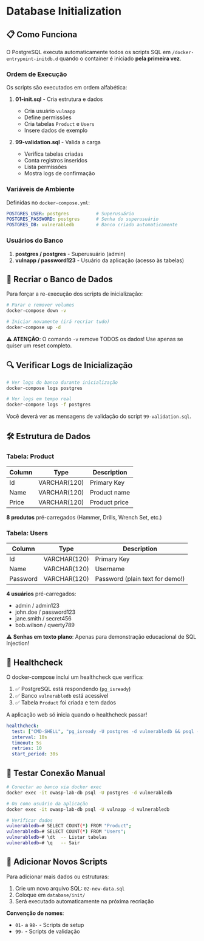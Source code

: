 # Database Initialization

## 📋 Como Funciona

O PostgreSQL executa automaticamente todos os scripts SQL em `/docker-entrypoint-initdb.d` quando o container é iniciado **pela primeira vez**.

### Ordem de Execução

Os scripts são executados em ordem alfabética:

1. **01-init.sql** - Cria estrutura e dados
   - Cria usuário `vulnapp`
   - Define permissões
   - Cria tabelas `Product` e `Users`
   - Insere dados de exemplo

2. **99-validation.sql** - Valida a carga
   - Verifica tabelas criadas
   - Conta registros inseridos
   - Lista permissões
   - Mostra logs de confirmação

### Variáveis de Ambiente

Definidas no `docker-compose.yml`:

```yaml
POSTGRES_USER: postgres          # Superusuário
POSTGRES_PASSWORD: postgres      # Senha do superusuário
POSTGRES_DB: vulnerabledb        # Banco criado automaticamente
```

### Usuários do Banco

1. **postgres / postgres** - Superusuário (admin)
2. **vulnapp / password123** - Usuário da aplicação (acesso às tabelas)

## 🔄 Recriar o Banco de Dados

Para forçar a re-execução dos scripts de inicialização:

```bash
# Parar e remover volumes
docker-compose down -v

# Iniciar novamente (irá recriar tudo)
docker-compose up -d
```

⚠️ **ATENÇÃO**: O comando `-v` remove TODOS os dados! Use apenas se quiser um reset completo.

## 🔍 Verificar Logs de Inicialização

```bash
# Ver logs do banco durante inicialização
docker-compose logs postgres

# Ver logs em tempo real
docker-compose logs -f postgres
```

Você deverá ver as mensagens de validação do script `99-validation.sql`.

## 🛠️ Estrutura de Dados

### Tabela: Product

| Column | Type | Description |
|--------|------|-------------|
| Id | VARCHAR(120) | Primary Key |
| Name | VARCHAR(120) | Product name |
| Price | VARCHAR(120) | Product price |

**8 produtos** pré-carregados (Hammer, Drills, Wrench Set, etc.)

### Tabela: Users

| Column | Type | Description |
|--------|------|-------------|
| Id | VARCHAR(120) | Primary Key |
| Name | VARCHAR(120) | Username |
| Password | VARCHAR(120) | Password (plain text for demo!) |

**4 usuários** pré-carregados:
- admin / admin123
- john.doe / password123
- jane.smith / secret456
- bob.wilson / qwerty789

⚠️ **Senhas em texto plano**: Apenas para demonstração educacional de SQL Injection!

## 🔐 Healthcheck

O docker-compose inclui um healthcheck que verifica:

1. ✅ PostgreSQL está respondendo (`pg_isready`)
2. ✅ Banco `vulnerabledb` está acessível
3. ✅ Tabela `Product` foi criada e tem dados

A aplicação web só inicia quando o healthcheck passar!

```yaml
healthcheck:
  test: ["CMD-SHELL", "pg_isready -U postgres -d vulnerabledb && psql -U postgres -d vulnerabledb -c 'SELECT COUNT(*) FROM \"Product\";' > /dev/null 2>&1"]
  interval: 10s
  timeout: 5s
  retries: 10
  start_period: 30s
```

## 🧪 Testar Conexão Manual

```bash
# Conectar ao banco via docker exec
docker exec -it owasp-lab-db psql -U postgres -d vulnerabledb

# Ou como usuário da aplicação
docker exec -it owasp-lab-db psql -U vulnapp -d vulnerabledb

# Verificar dados
vulnerabledb=# SELECT COUNT(*) FROM "Product";
vulnerabledb=# SELECT COUNT(*) FROM "Users";
vulnerabledb=# \dt  -- Listar tabelas
vulnerabledb=# \q   -- Sair
```

## 📝 Adicionar Novos Scripts

Para adicionar mais dados ou estruturas:

1. Crie um novo arquivo SQL: `02-new-data.sql`
2. Coloque em `database/init/`
3. Será executado automaticamente na próxima recriação

**Convenção de nomes**:
- `01-` a `98-` - Scripts de setup
- `99-` - Scripts de validação

